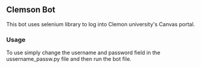 ## Clemson Bot
This bot uses selenium library to log into Clemon university's Canvas portal. 

### Usage
To use simply change the username and password field in the ussername_passw.py file and then run the bot file. 
